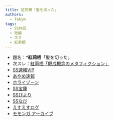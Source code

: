 ```yaml
---
title: 紅莉栖「髪を切った」
authors:
  - Takym
tags:
  - SS作品
  - 短編
  - ネタ
  - 紅莉栖
---
```

- 題名：**^紅莉栖**「髪を切った」
- 次スレ：[紅莉栖「既成概念のメタフィクション」](../../06/02/ss0000.html)
- [SS速報VIP](https://ex14.vip2ch.com/test/read.cgi/news4ssnip/1527695784/)
- [あやめ速報](https://ayamevip.com/archives/52058562.html)
- [ホライゾーン](http://horahorazoon.blog134.fc2.com/blog-entry-13538.html)
- [SS宝庫](http://sshouko.net/blog-entry-1362.html)
- [SSびより](http://ssbiyori.blog.fc2.com/blog-entry-23434.html)
- [SSなび](http://ss-navi.com/blog-entry-11957.html)
- [えすえすログ](http://s2-log.com/archives/53579396.html)
- [モモンガ アーカイブ](http://sslog.ldblog.jp/archives/9139839.html)
